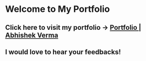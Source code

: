 # Welcome to My Portfolio 

## Click here to visit my portfolio -> [Portfolio | Abhishek Verma](https://portfolio-abhishekverma.web.app)

## I would love to hear your feedbacks!